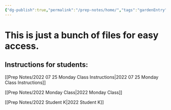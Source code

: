 ```yaml
---
{"dg-publish":true,"permalink":"/prep-notes/home/","tags":"gardenEntry","dgHomeLink":true,"dgPassFrontmatter":false}
---
```



# This is just a bunch of files for easy access. 


## Instructions for students:

[[Prep Notes/2022 07 25 Monday Class Instructions|2022 07 25 Monday Class Instructions]]

[[Prep Notes/2022 Monday Class|2022 Monday Class]]

[[Prep Notes/2022 Student K|2022 Student K]]

